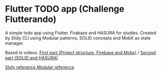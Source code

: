 # Flutter TODO app (Challenge Flutterando)

A simple todo app using Flutter, Firabase and HASURA for studies.
Created by Slidy CLI using Modular patterns, SOLID concepts and MobX as state manager.

Based in videos: <a href="https://www.youtube.com/watch?v=D7X62KPDkMc&list=PLlBnICoI-g-cimlS2g7JehqfWBSZrNlRK">First part (Project structure, Firebase and Mobx)</a> / <a href="https://www.youtube.com/watch?v=DejSu-KDZKk">Second part (SOLID and HASURA)</a>

<a href="https://github.com/Flutterando/slidy"> Slidy reference </a>
<a href="https://github.com/Flutterando/modular"> Modular reference </a>





